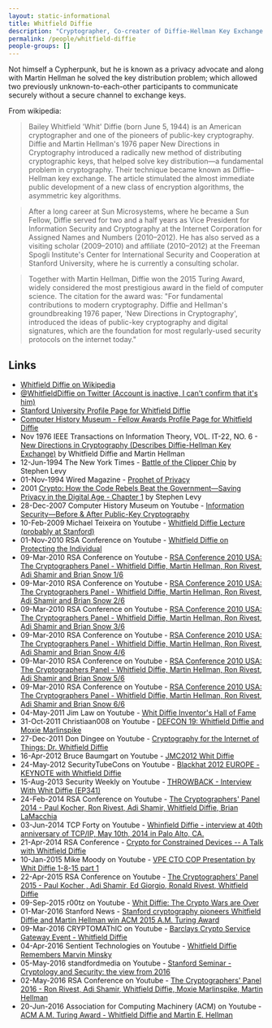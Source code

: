 ```yaml
---
layout: static-informational
title: Whitfield Diffie
description: "Cryptographer, Co-creater of Diffie-Hellman Key Exchange with [Martin Hellman](people/martin_hellman.md), Privacy advocate"
permalink: /people/whitfield-diffie
people-groups: []
---
```


Not himself a Cypherpunk, but he is known as a privacy advocate and along with Martin Hellman he solved the key distribution problem; which allowed two previously unknown-to-each-other participants to communicate securely without a secure channel to exchange keys.

From wikipedia:

> Bailey Whitfield 'Whit' Diffie (born June 5, 1944) is an American cryptographer and one of the pioneers of public-key cryptography. Diffie and Martin Hellman's 1976 paper New Directions in Cryptography introduced a radically new method of distributing cryptographic keys, that helped solve key distribution—a fundamental problem in cryptography. Their technique became known as Diffie–Hellman key exchange. The article stimulated the almost immediate public development of a new class of encryption algorithms, the asymmetric key algorithms.

> After a long career at Sun Microsystems, where he became a Sun Fellow, Diffie served for two and a half years as Vice President for Information Security and Cryptography at the Internet Corporation for Assigned Names and Numbers (2010–2012). He has also served as a visiting scholar (2009–2010) and affiliate (2010–2012) at the Freeman Spogli Institute's Center for International Security and Cooperation at Stanford University, where he is currently a consulting scholar.

> Together with Martin Hellman, Diffie won the 2015 Turing Award, widely considered the most prestigious award in the field of computer science. The citation for the award was: "For fundamental contributions to modern cryptography. Diffie and Hellman's groundbreaking 1976 paper, 'New Directions in Cryptography', introduced the ideas of public-key cryptography and digital signatures, which are the foundation for most regularly-used security protocols on the internet today."

## Links

* [Whitfield Diffie on Wikipedia](https://en.wikipedia.org/wiki/Whitfield_Diffie)
* [@WhitfieldDiffie on Twitter (Account is inactive, I can't confirm that it's him)](https://twitter.com/whitfielddiffie)
* [Stanford University Profile Page for Whitfield Diffie](http://cisac.fsi.stanford.edu/people/whitfield_diffie)
* [Computer History Museum - Fellow Awards Profile Page for Whitfield Diffie](http://www.computerhistory.org/fellowawards/hall/whitfield-diffie/)
* Nov 1976 IEEE Transactions on Information Theory, VOL. IT-22, NO. 6 - [New Directions in Cryptography (Describes Diffie-Hellman Key Exchange)](https://www-ee.stanford.edu/~hellman/publications/24.pdf) by Whitfield Diffie and Martin Hellman
* 12-Jun-1994 The New York Times - [Battle of the Clipper Chip](http://www.nytimes.com/1994/06/12/magazine/battle-of-the-clipper-chip.html?pagewanted=all) by Stephen Levy
* 01-Nov-1994 Wired Magazine - [Prophet of Privacy](https://www.wired.com/1994/11/diffie/)
* 2001 [Crypto: How the Code Rebels Beat the Government—Saving Privacy in the Digital Age - Chapter 1](http://www.nytimes.com/books/first/l/levy-crypto.html) by Stephen Levy
* 28-Dec-2007 Computer History Museum on Youtube - [Information Security—Before & After Public-Key Cryptography](https://www.youtube.com/watch?v=1BJuuUxCaaY)
* 10-Feb-2009 Michael Teixeira on Youtube - [Whitfield Diffie Lecture (probably at Stanford)](https://www.youtube.com/watch?v=xPDRD4GdapA)
* 01-Nov-2010 RSA Conference on Youtube - [Whitfield Diffie on Protecting the Individual](https://www.youtube.com/watch?v=nq01BN-TxdE)
* 09-Mar-2010 RSA Conference on Youtube - [RSA Conference 2010 USA: The Cryptographers Panel - Whitfield Diffie, Martin Hellman, Ron Rivest, Adi Shamir and Brian Snow 1/6](https://www.youtube.com/watch?v=HYV0z8P_TsI)
* 09-Mar-2010 RSA Conference on Youtube - [RSA Conference 2010 USA: The Cryptographers Panel - Whitfield Diffie, Martin Hellman, Ron Rivest, Adi Shamir and Brian Snow 2/6](https://www.youtube.com/watch?v=7bOHgzC69pQ)
* 09-Mar-2010 RSA Conference on Youtube - [RSA Conference 2010 USA: The Cryptographers Panel - Whitfield Diffie, Martin Hellman, Ron Rivest, Adi Shamir and Brian Snow 3/6](https://www.youtube.com/watch?v=z7nOsqgIzew)
* 09-Mar-2010 RSA Conference on Youtube - [RSA Conference 2010 USA: The Cryptographers Panel - Whitfield Diffie, Martin Hellman, Ron Rivest, Adi Shamir and Brian Snow 4/6](https://www.youtube.com/watch?v=Q1RqiHCAcyA)
* 09-Mar-2010 RSA Conference on Youtube - [RSA Conference 2010 USA: The Cryptographers Panel - Whitfield Diffie, Martin Hellman, Ron Rivest, Adi Shamir and Brian Snow 5/6](https://www.youtube.com/watch?v=wNKGkadqle4)
* 09-Mar-2010 RSA Conference on Youtube - [RSA Conference 2010 USA: The Cryptographers Panel - Whitfield Diffie, Martin Hellman, Ron Rivest, Adi Shamir and Brian Snow 6/6](https://www.youtube.com/watch?v=_ezyEIAZyoc)
* 04-May-2011 Jim Law on Youtube - [Whit Diffie Inventor's Hall of Fame](https://www.youtube.com/watch?v=psT1Pb9DbQE)
* 31-Oct-2011 Christiaan008 on Youtube - [DEFCON 19: Whitfield Diffie and Moxie Marlinspike](https://www.youtube.com/watch?v=lt7uW6vDk00)
* 27-Dec-2011 Don Dingee on Youtube - [Cryptography for the Internet of Things: Dr. Whitfield Diffie](https://www.youtube.com/watch?v=DyO2Ti-Lsbg)
* 16-Apr-2012 Bruce Baumgart on Youtube - [JMC2012 Whit Diffie](https://www.youtube.com/watch?v=Q6bjRd0mpK0)
* 24-May-2012 SecurityTubeCons on Youtube - [Blackhat 2012 EUROPE - KEYNOTE with Whitfield Diffie](https://www.youtube.com/watch?v=NoAHGnlqACU)
* 15-Aug-2013 Security Weekly on Youtube - [THROWBACK - Interview With Whit Diffie (EP341)](https://www.youtube.com/watch?v=FfpIUAePWT0)
* 24-Feb-2014 RSA Conference on Youtube - [The Cryptographers' Panel 2014 - Paul Kocher, Ron Rivest, Adi Shamir, Whitfield Diffie, Brian LaMacchia](https://www.youtube.com/watch?v=gMc9fHvc78Y)
* 03-Jun-2014 TCP Forty on Youtube - [Whinfield Diffie - interview at 40th anniversary of TCP/IP, May 10th, 2014 in Palo Alto, CA.](https://www.youtube.com/watch?v=33J2ygUMrQc)
* 21-Apr-2014 RSA Conference - [Crypto for Constrained Devices -- A Talk with Whitfield Diffie](https://www.youtube.com/watch?v=78AO0MC3DyM)
* 10-Jan-2015 Mike Moody on Youtube - [VPE CTO COP Presentation by Whit Diffie 1-8-15 part 1](https://www.youtube.com/watch?v=jWgcO7bRh78)
* 22-Apr-2015 RSA Conference on Youtube - [The Cryptographers' Panel 2015 - Paul Kocher , Adi Shamir, Ed Giorgio, Ronald Rivest, Whitfield Diffie](https://www.youtube.com/watch?v=9RtZrNPP26w)
* 09-Sep-2015 r00tz on Youtube - [Whit Diffie: The Crypto Wars are Over](https://www.youtube.com/watch?v=FM6pn-VkpKg)
* 01-Mar-2016 Stanford News - [Stanford cryptography pioneers Whitfield Diffie and Martin Hellman win ACM 2015 A.M. Turing Award](http://news.stanford.edu/2016/03/01/turing-hellman-diffie-030116/)
* 09-Mar-2016 CRYPTOMAThIC on Youtube - [Barclays Crypto Service Gateway Event - Whitfield Diffie](https://www.youtube.com/watch?v=UCN67MvO-Sg)
* 04-Apr-2016 Sentient Technologies on Youtube - [Whitfield Diffie Remembers Marvin Minsky](https://www.youtube.com/watch?v=HxrMZERqd_Y)
* 05-May-2016 standfordmedia on Youtube - [Stanford Seminar - Cryptology and Security: the view from 2016](https://www.youtube.com/watch?v=FXWsmHoFs6Y)
* 02-May-2016 RSA Conference on Youtube - [The Cryptographers' Panel 2016 - Ron Rivest, Adi Shamir, Whitfield Diffie, Moxie Marlinspike, Martin Hellman](https://www.youtube.com/watch?v=k76qLOrna1w)
* 20-Jun-2016 Association for Computing Machinery (ACM) on Youtube - [ACM A.M. Turing Award - Whitfield Diffie and Martin E. Hellman](https://www.youtube.com/watch?v=w3JcMetfl00)
